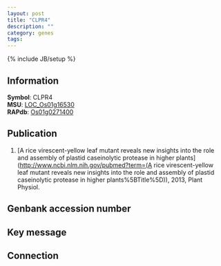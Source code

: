 ```yaml
---
layout: post
title: "CLPR4"
description: ""
category: genes
tags: 
---
```

{% include JB/setup %}

## Information
__Symbol__: CLPR4  
__MSU__: [LOC_Os01g16530](http://rice.plantbiology.msu.edu/cgi-bin/ORF_infopage.cgi?orf=LOC_Os01g16530)  
__RAPdb__: [Os01g0271400](http://rapdb.dna.affrc.go.jp/viewer/gbrowse_details/irgsp1?name=Os01g0271400)  

## Publication
1. [A rice virescent-yellow leaf mutant reveals new insights into the role and assembly of plastid caseinolytic protease in higher plants](http://www.ncbi.nlm.nih.gov/pubmed?term=(A rice virescent-yellow leaf mutant reveals new insights into the role and assembly of plastid caseinolytic protease in higher plants%5BTitle%5D)), 2013, Plant Physiol.

## Genbank accession number

## Key message

## Connection


